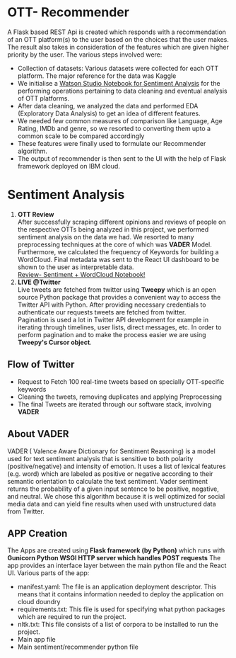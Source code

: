 # OTT- Recommender
A Flask based REST Api is created which responds with a recommendation of an OTT platform(s) to the user based on the choices that the user makes.
The result also takes in consideration of the features which are given higher priority by the user.
The various steps involved were:
-  Collection of datasets: Various datasets were collected for each OTT platform. The major reference for the data was Kaggle
-  We initialise a [Watson Studio Notebook for Sentiment Analysis](https://eu-gb.dataplatform.cloud.ibm.com/analytics/notebooks/v2/d7f89838-67bc-421b-bf72-ff9c33a5d4eb/view?access_token=05d7c8d20083ba2d73e4cd1d3cff4ef57e7b104bfb679014ecacbe1a0a761992)  for the performing operations pertaining to data cleaning and eventual analysis of OTT platforms.
-  After data cleaning, we analyzed the data and performed EDA (Exploratory Data Analysis) to get an idea of different features.
-  We needed few common measures of comparison like Language, Age Rating, IMDb and genre, so we resorted to converting them upto a common scale to be compared accordingly
-  These features were finally used to formulate our Recommender algorithm.
-  The output of recommender is then sent to the UI with the help of Flask framework deployed on IBM cloud.
# Sentiment Analysis
1. **OTT Review** <br>
After successfully scraping different opinions and reviews of people on the respective OTTs being analyzed in this project, we performed sentiment analysis on the data we had. We resorted to many preprocessing techniques at the core of which was **VADER** Model. Furthermore, we calculated the frequency of Keywords for building a WordCloud. Final metadata was sent to the React UI dashboard to be shown to the user as interpretable data. <br>
[Review- Sentiment + WordCloud Notebook!](https://eu-gb.dataplatform.cloud.ibm.com/analytics/notebooks/v2/a7496980-1878-4e14-aea4-ff1261c03905/view?access_token=775c4c63558a50c5db29d8acda6e4b12a49b683f1c1dde67fcad1c56f793c7d9)
2. **LIVE @Twitter** <br> 
Live tweets are fetched from twitter using **Tweepy** which is an open source Python package that provides a convenient way to access the Twitter API with Python.
After providing necessary credentials to authenticate our requests tweets are fetched from twitter. <br>
Pagination is used a lot in Twitter API development for example in iterating through timelines, user lists, direct messages, etc. In order to perform pagination and to make the process easier we are using **Tweepy's Cursor object**. 
## Flow of Twitter
- Request to Fetch 100 real-time tweets based on specially OTT-specific keywords
- Cleaning the tweets, removing duplicates and applying Preprocessing
- The final Tweets are iterated through our software stack, involving **VADER**
## About VADER
VADER ( Valence Aware Dictionary for Sentiment Reasoning) is a model used for text sentiment analysis that is sensitive to both polarity (positive/negative) and intensity of emotion. It uses a list of lexical features (e.g. word) which are labeled as positive or negative according to their semantic orientation to calculate the text sentiment. Vader sentiment returns the probability of a given input sentence to be positive, negative, and neutral. We chose this algorithm because it is well optimized for social media data and can yield fine results when used with unstructured data from Twitter.

## APP Creation
The Apps are created using **Flask framework (by Python)** which runs with **Gunicorn Python WSGI HTTP server which handles POST requests**
The app provides an interface layer between the main python file and the React UI.
Various parts of the app:
- manifest.yaml: The file is an application deployment descriptor. This means that it contains information needed to deploy the application on cloud doundry
- requirements.txt: This file is used for specifying what python packages which are required to run the project.
- nltk.txt: This file consists of a list of corpora to be installed to run the project.
- Main app file
- Main sentiment/recommender python file




